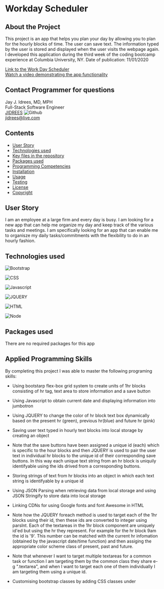 # Workday Scheduler 

## About the Project
This project is an app that helps you plan your day by allowing you to plan for the hourly blocks of time.  The user can save text. The information typed by the user is stored and displayed when the user visits the webpage again. I developed this application during the third week of the coding bootcamp experience at Columbia University, NY. Date of publication: 11/01/2020

[Link to the Work Day Scheduler](https://jidrees.github.io/Work-Day-Scheduler--JQUERY-Bootstrap/) <br />
[Watch a video demonstrating the app functionality](https://youtu.be/N-xsrEMPJFg)<br />

## Contact Programmer for questions

Jay J. Idrees, MD, MPH<br />
Full-Stack Software Engineer<br />
[JIDREES](https://github.com/jidrees) ![Github](http://img.shields.io/badge/github-black?style=flat&logo=github)<br />
jidrees@live.com



## Contents

- [User Story](#user-story)
- [Technologies used](#technologies-used)
- [Key files in the repository](#key-files-in-the-repository)
- [Packages used](#packages-used)
- [Programming Competencies](#programming-competencies)
- [Installation](#installation)
- [Usage](#usage)
- [Testing](#testing)
- [License](#license)
- [Copyright](#copyright)


## User Story

I am an employee at a large firm and every day is busy. I am looking for a new app that can help me organize my day and keep track of the various tasks and meetings. I am specifically looking for an app that can enable me to organisze my daily tasks/commitments with the flexibility to do in an hourly fashion.
 



## Technologies used

![Bootstrap](https://img.shields.io/badge/Bootstrap-blueviolet?style=for-the-badge&logo=bootstrap)

![CSS](https://img.shields.io/badge/css-darkgreen?style=for-the-badge&logo=css3)

![Javascript](https://img.shields.io/badge/JavaScript-black?style=for-the-badge&logo=JavaScript)

![JQUERY](https://img.shields.io/badge/jquery-purple?style=for-the-badge&logo=jquery)

![HTML](https://img.shields.io/badge/HTML-informational?style=for-the-badge&logo=html5)

![Node](https://img.shields.io/badge/Node-green?style=for-the-badge&logo=Node.js)



## Packages used

There are no required packages for this app


## Applied Programming Skills

By completing this project I was able to master the following programing skills: 

- Using bootstarp flex-box grid system to create units of 1hr blocks consisting of hr tag, text area to store information and a save button

- Using Javascript to obtain current date and displaying information into jumbotron

- Using JQUERY to change the color of hr block text box dynamically based on the present hr (green), previous hr(blue) and future hr (pink)

- Saving user text typed in hourly text blocks into local storage by creating an object

- Note that the save buttons have been assigned a unique id (each) which is specific to the hour blocks and then JQUERY is used to pair the user text in individual hr blocks to the unique id of their corresponding save buttons. In this way each unique text string from an hr block is uniquily identifyable using the ids drived from a corresponding buttons.

- Storing strings of text from hr blocks into an object in which each text string is identifyable by a unique id

- Using JSON Parsing when retrieving data from local storage and using JSON Stringify to store data into local storage

- Linking CDNs for using Google fonts and font Awesome in HTML

- Note how the JQUERY foreach method is used to target each of the 1hr blocks using their id, then these ids are converted to integer using parsInt. Each of the textareas in the 1hr block component are uniquely id'ed but using the hr they represent. For example for the hr block 9am the id is '9'. This number can be matched with the current hr infomation (obtained by the javascript date/time function) and then assiging the appropriate color scheme class of present, past and future.

- Note that whenever I want to target multiple textareas for a common task or function I am targeting them by the common class they share e-g ".textarea", and when I want to target each one of them individually I am targeting them using a unique id. 

- Customising bootstrap classes by adding CSS classes under <style> in HTML for color change based on time

- Using bootstrap to generate a mobile responsive webpage

- Adjusting spacing with manipulation of padding, margine, border, radius in bootstrap/ CSS

- Using JQUERY to dynamically manipulate classes for HTML elements

- Using JQUERY to target multiple buttons as event listeners. In particular being able to target each button uniquely as well as all buttons as a group, depending on the task

- Using event.preventdefault(). to prevent loss of user information secondary to default browser functions

- Using Node.JS to generate a high quality readme file. 

## Key files in the repository

index.html <br />
script.js


## Installation

None

## Usage

Please visit the weblink (https://jidrees.github.io/Work-Day-Scheduler--JQUERY-Bootstrap/)


## Testing

None

## License 

![License badge](https://img.shields.io/badge/license-MIT-blue.svg)


## Credits and Copyright 
Copyright 2020-present. Jay Idrees



